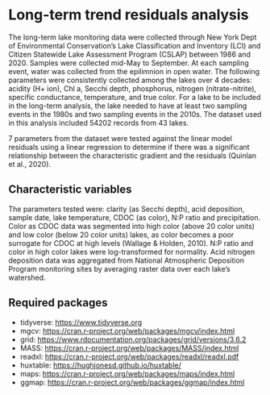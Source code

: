 
<!-- README.md is generated from README.Rmd. Please edit that file -->

# Long-term trend residuals analysis

<!-- badges: start -->
<!-- badges: end -->

The long-term lake monitoring data were collected through New York Dept
of Environmental Conservation’s Lake Classification and Inventory (LCI)
and Citizen Statewide Lake Assessment Program (CSLAP) between 1986 and
2020. Samples were collected mid-May to September. At each sampling
event, water was collected from the epilimnion in open water. The
following parameters were consistently collected among the lakes over 4
decades: acidity (H+ ion), Chl a, Secchi depth, phosphorus, nitrogen
(nitrate-nitrite), specific conductance, temperature, and true color.
For a lake to be included in the long-term analysis, the lake needed to
have at least two sampling events in the 1980s and two sampling events
in the 2010s. The dataset used in this analysis included 54202 records
from 43 lakes.

7 parameters from the dataset were tested against the linear model
residuals using a linear regression to determine if there was a
significant relationship between the characteristic gradient and the
residuals (Quinlan et al., 2020).

## Characteristic variables

The parameters tested were: clarity (as Secchi depth), acid deposition,
sample date, lake temperature, CDOC (as color), N:P ratio and
precipitation. Color as CDOC data was segmented into high color (above
20 color units) and low color (below 20 color units) lakes, as color
becomes a poor surrogate for CDOC at high levels (Wallage & Holden,
2010). N:P ratio and color in high color lakes were log-transformed for
normality. Acid nitrogen deposition data was aggregated from National
Atmospheric Deposition Program monitoring sites by averaging raster data
over each lake’s watershed.

## Required packages

-   tidyverse: <https://www.tidyverse.org>
-   mgcv: <https://cran.r-project.org/web/packages/mgcv/index.html>
-   grid: <https://www.rdocumentation.org/packages/grid/versions/3.6.2>
-   MASS: <https://cran.r-project.org/web/packages/MASS/index.html>
-   readxl: <https://cran.r-project.org/web/packages/readxl/readxl.pdf>
-   huxtable: <https://hughjonesd.github.io/huxtable/>
-   maps: <https://cran.r-project.org/web/packages/maps/index.html>
-   ggmap: <https://cran.r-project.org/web/packages/ggmap/index.html>
